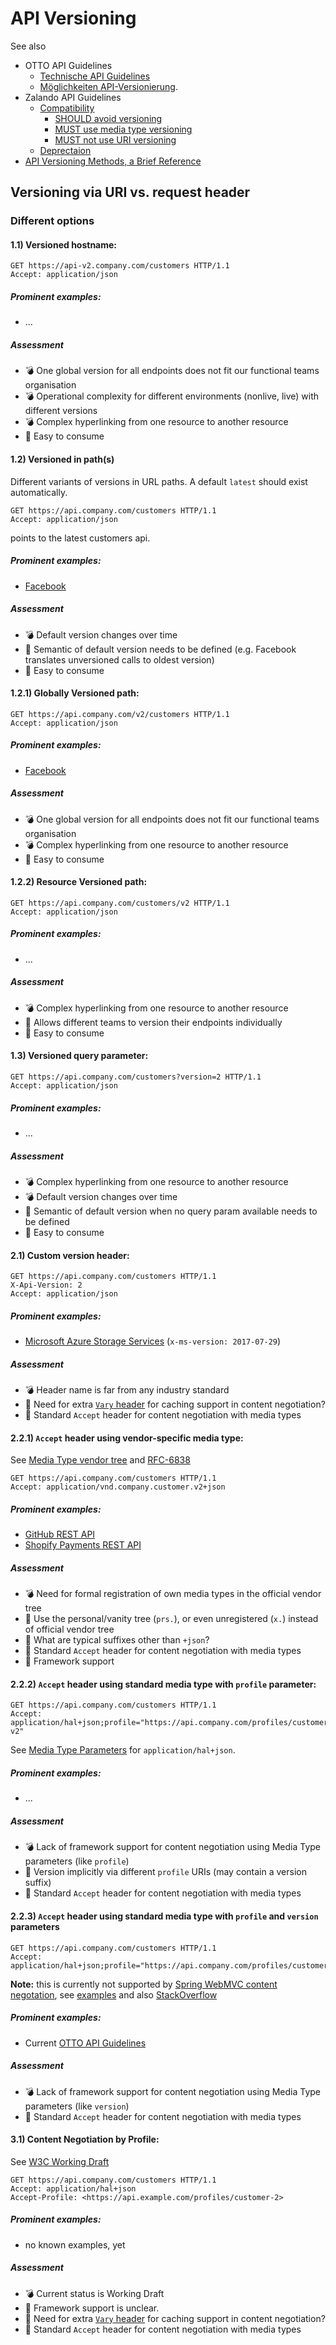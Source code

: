 # API Versioning

See also
* OTTO API Guidelines
  * [Technische API Guidelines](https://confluence.scm.otto.de/display/API/Technische+API+Guidelines#TechnischeAPIGuidelines-VersionierungundKompabilit%C3%A4t)
  *  [Möglichkeiten API-Versionierung](https://confluence.scm.otto.de/pages/viewpage.action?pageId=213378715).
* Zalando API Guidelines
  * [Compatibility](https://opensource.zalando.com/restful-api-guidelines/#compatibility)
    * [SHOULD avoid versioning](https://opensource.zalando.com/restful-api-guidelines/#113)
    * [MUST use media type versioning](https://opensource.zalando.com/restful-api-guidelines/#114)
    * [MUST not use URI versioning](https://opensource.zalando.com/restful-api-guidelines/#115)
  * [Deprectaion](https://opensource.zalando.com/restful-api-guidelines/#deprecation)
* [API Versioning Methods, a Brief Reference](https://dzone.com/articles/api-versioning-methods-a-brief-reference)

## Versioning via URI vs. request header

### Different options

#### 1.1) Versioned hostname:

```http
GET https://api-v2.company.com/customers HTTP/1.1
Accept: application/json
```

##### Prominent examples:

* ...

##### Assessment

* 💣 One global version for all endpoints does not fit our functional teams organisation
* 💣 Operational complexity for different environments (nonlive, live) with different versions
* 💣 Complex hyperlinking from one resource to another resource
* 🤟 Easy to consume

#### 1.2) Versioned in path(s)

Different variants of versions in URL paths.
A default `latest` should exist automatically.

```http
GET https://api.company.com/customers HTTP/1.1
Accept: application/json
```

points to the latest customers api.

##### Prominent examples:

* [Facebook](https://developers.facebook.com/docs/apps/versions)

##### Assessment

* 💣 Default version changes over time
* 🤔 Semantic of default version needs to be defined (e.g. Facebook translates unversioned calls to oldest version)
* 🤟 Easy to consume

#### 1.2.1) Globally Versioned path:

```http
GET https://api.company.com/v2/customers HTTP/1.1
Accept: application/json
```

##### Prominent examples:

* [Facebook](https://developers.facebook.com/docs/apps/versions)

##### Assessment

* 💣 One global version for all endpoints does not fit our functional teams organisation
* 💣 Complex hyperlinking from one resource to another resource
* 🤟 Easy to consume

#### 1.2.2) Resource Versioned path:

```http
GET https://api.company.com/customers/v2 HTTP/1.1
Accept: application/json
```

##### Prominent examples:

* ...

##### Assessment

* 💣 Complex hyperlinking from one resource to another resource
* 🤔 Allows different teams to version their endpoints individually
* 🤟 Easy to consume

#### 1.3) Versioned query parameter:

```http
GET https://api.company.com/customers?version=2 HTTP/1.1
Accept: application/json
```

##### Prominent examples:

* ...

##### Assessment

* 💣 Complex hyperlinking from one resource to another resource
* 💣 Default version changes over time
* 🤔 Semantic of default version when no query param available needs to be defined
* 🤟 Easy to consume

#### 2.1) Custom version header:

```http
GET https://api.company.com/customers HTTP/1.1
X-Api-Version: 2
Accept: application/json
```

##### Prominent examples:

* [Microsoft Azure Storage Services](https://docs.microsoft.com/en-us/rest/api/storageservices/Versioning-for-the-Azure-Storage-Services) (`x-ms-version: 2017-07-29`)

##### Assessment

* 💣 Header name is far from any industry standard
* 🤔 Need for extra [`Vary` header](https://developer.mozilla.org/en-US/docs/Web/HTTP/Headers/Vary) for caching support in content negotiation?
* 🤟 Standard `Accept` header for content negotiation with media types

#### 2.2.1) `Accept` header using vendor-specific media type:

See [Media Type vendor tree](https://en.wikipedia.org/wiki/Media_type#Vendor_tree) and [RFC-6838](https://tools.ietf.org/html/rfc6838#section-3.2)

```http
GET https://api.company.com/customers HTTP/1.1
Accept: application/vnd.company.customer.v2+json
```

##### Prominent examples:

* [GitHub REST API](https://developer.github.com/v3/media/#request-specific-version)
* [Shopify Payments REST API](https://shopify.dev/docs/admin-api/rest/reference/shopify_payments#versioning-of-the-shopify-payments-api)

##### Assessment

* 💣 Need for formal registration of own media types in the official vendor tree
* 🤔 Use the personal/vanity tree (`prs.`), or even unregistered (`x.`) instead of official vendor tree
* 🤔 What are typical suffixes other than `+json`?
* 🤟 Standard `Accept` header for content negotiation with media types
* 🤟 Framework support

#### 2.2.2) `Accept` header using standard media type with `profile` parameter:

```http
GET https://api.company.com/customers HTTP/1.1
Accept: application/hal+json;profile="https://api.company.com/profiles/customer-v2"
```

See [Media Type Parameters](https://tools.ietf.org/html/draft-kelly-json-hal-08#page-8) for `application/hal+json`.

##### Prominent examples:

* ...

##### Assessment

* 💣 Lack of framework support for content negotiation using Media Type parameters (like `profile`)
* 🤔 Version implicitly via different `profile` URIs (may contain a version suffix)
* 🤟 Standard `Accept` header for content negotiation with media types

#### 2.2.3) `Accept` header using standard media type with `profile` and `version` parameters

```http
GET https://api.company.com/customers HTTP/1.1
Accept: application/hal+json;profile="https://api.company.com/profiles/customer";version=2
```

**Note:** this is currently not supported by [Spring WebMVC content negotation](https://docs.spring.io/spring/docs/current/spring-framework-reference/web.html#mvc-multiple-representations), see [examples](https://github.com/jensfischer1515/rest-api-incubator#content-negotiation) and also [StackOverflow](https://stackoverflow.com/questions/32071006/does-http-content-negotiation-respect-media-type-parameters)

##### Prominent examples:

* Current [OTTO API Guidelines](https://confluence.scm.otto.de/display/API/Technische+API+Guidelines#TechnischeAPIGuidelines-VersionierungundKompabilit%C3%A4t)

##### Assessment

* 💣 Lack of framework support for content negotiation using Media Type parameters (like `version`)
* 🤟 Standard `Accept` header for content negotiation with media types

#### 3.1) Content Negotiation by Profile:

See [W3C Working Draft](https://www.w3.org/TR/dx-prof-conneg/)

```http
GET https://api.company.com/customers HTTP/1.1
Accept: application/hal+json
Accept-Profile: <https://api.example.com/profiles/customer-2>
```

##### Prominent examples:

* no known examples, yet

##### Assessment

* 💣 Current status is Working Draft
* 🤔 Framework support is unclear.
* 🤔 Need for extra [`Vary` header](https://developer.mozilla.org/en-US/docs/Web/HTTP/Headers/Vary) for caching support in content negotiation?
* 🤟 Standard `Accept` header for content negotiation with media types
